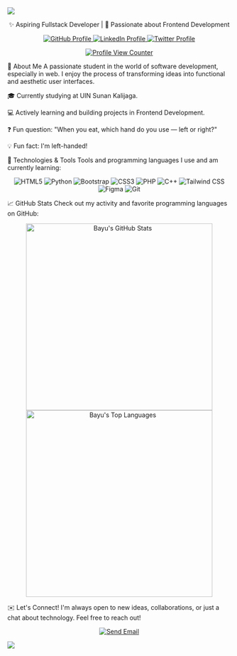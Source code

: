 <!-- Vintage Banner from original README -->

<img src="https://capsule-render.vercel.app/api?type=waving&color=0:131842,25:E68369,50:ECCEAE,100:FBF6E2&height=200&section=header&text=Hi%20I'm%20Bayu!&fontSize=40&fontColor=FBF6E2&animation=fadeIn&font=Playball" />

<p align="center">
✨ Aspiring Fullstack Developer | 🚀 Passionate about Frontend Development
</p>

<p align="center">
<a href="https://github.com/Wissasono11">
<img src="https://img.shields.io/badge/GitHub-100000?style=for-the-badge&logo=github&logoColor=white" alt="GitHub Profile">
</a>
<a href="https://linkedin.com/in/wissasono11" target="_blank"> <!-- Replace with your LinkedIn URL -->
<img src="https://img.shields.io/badge/LinkedIn-0077B5?style=for-the-badge&logo=linkedin&logoColor=white" alt="LinkedIn Profile">
</a>
<a href="https://twitter.com/your-twitter-handle" target="_blank"> <!-- Replace with your Twitter URL if available -->
<img src="https://img.shields.io/badge/Twitter-1DA1F2?style=for-the-badge&logo=twitter&logoColor=white" alt="Twitter Profile">
</a>
</p>

<p align="center">
<!-- Profile View Counter from original README -->
<a href="https://visitcount.itsvg.in">
<img src="https://komarev.com/ghpvc/?username=Wissasono11&label=Profile%20views&color=E68369&style=flat" alt="Profile View Counter"/>
</a>
</p>

🎯 About Me
A passionate student in the world of software development, especially in web. I enjoy the process of transforming ideas into functional and aesthetic user interfaces.

🎓 Currently studying at UIN Sunan Kalijaga.

💻 Actively learning and building projects in Frontend Development.

❓ Fun question: "When you eat, which hand do you use — left or right?"

💡 Fun fact: I'm left-handed!

🔧 Technologies & Tools
Tools and programming languages I use and am currently learning:

<div align="center">
<!-- Tech Stack badges with original colors and style=flat -->
<img src="https://img.shields.io/badge/-E68369?style=flat&logo=html5&logoColor=FBF6E2&label=" alt="HTML5" />
<img src="https://img.shields.io/badge/-131842?style=flat&logo=python&logoColor=FBF6E2&label=" alt="Python" />
<img src="https://img.shields.io/badge/-ECCEAE?style=flat&logo=bootstrap&logoColor=131842&label=" alt="Bootstrap" />
<img src="https://img.shields.io/badge/-FBF6E2?style=flat&logo=css3&logoColor=131842&label=" alt="CSS3" />
<img src="https://img.shields.io/badge/-E68369?style=flat&logo=php&logoColor=FBF6E2&label=" alt="PHP" />
<img src="https://img.shields.io/badge/-131842?style=flat&logo=c%2B%2B&logoColor=FBF6E2&label=" alt="C++" />
<img src="https://img.shields.io/badge/-ECCEAE?style=flat&logo=tailwindcss&logoColor=131842&label=" alt="Tailwind CSS" />
<img src="https://img.shields.io/badge/-FBF6E2?style=flat&logo=figma&logoColor=131842&label=" alt="Figma" />
<img src="https://img.shields.io/badge/-E68369?style=flat&logo=git&logoColor=FBF6E2&label=" alt="Git" />
</div>

📈 GitHub Stats
Check out my activity and favorite programming languages on GitHub:

<p align="center">
<!-- GitHub Stats with original colors and hide_border=false -->
<img src="https://github-readme-stats.vercel.app/api?username=Wissasono11&hide_border=false&include_all_commits=true&count_private=true&title_color=E68369&text_color=ECCEAE&icon_color=ECCEAE&bg_color=131842" width="420px" alt="Bayu's GitHub Stats" />
<img src="https://github-readme-stats.vercel.app/api/top-langs/?username=Wissasono11&layout=compact&hide_border=false&include_all_commits=true&count_private=true&title_color=E68369&text_color=ECCEAE&icon_color=ECCEAE&bg_color=131842" width="420px" alt="Bayu's Top Languages" />
</p>

✉️ Let's Connect!
I'm always open to new ideas, collaborations, or just a chat about technology. Feel free to reach out!

<p align="center">
<a href="mailto:email-anda@contoh.com"> <!-- Replace with your email address -->
<img src="https://img.shields.io/badge/Email-D14836?style=for-the-badge&logo=gmail&logoColor=white" alt="Send Email">
</a>
</p>

<!-- Vintage Footer from original README -->

<img src="https://capsule-render.vercel.app/api?type=waving&color=0:131842,25:E68369,50:ECCEAE,100:FBF6E2&height=120&section=footer"/>
